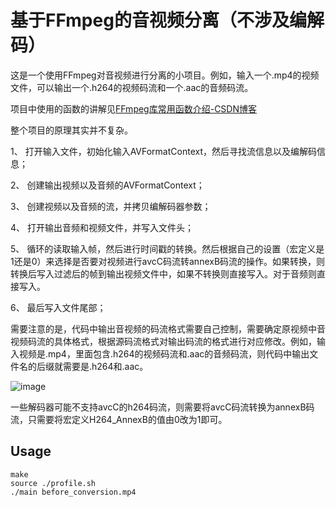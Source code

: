 # 基于FFmpeg的音视频分离（不涉及编解码）

这是一个使用FFmpeg对音视频进行分离的小项目。例如，输入一个.mp4的视频文件，可以输出一个.h264的视频码流和一个.aac的音频码流。

项目中使用的函数的讲解见[FFmpeg库常用函数介绍-CSDN博客](https://blog.csdn.net/m0_51496461/article/details/135315126?spm=1001.2014.3001.5502)

整个项目的原理其实并不复杂。

1、 打开输入文件，初始化输入AVFormatContext，然后寻找流信息以及编解码信息；

2、 创建输出视频以及音频的AVFormatContext；

3、 创建视频以及音频的流，并拷贝编解码器参数；

4、 打开输出音频和视频文件，并写入文件头；

5、 循环的读取输入帧，然后进行时间戳的转换。然后根据自己的设置（宏定义是1还是0）来选择是否要对视频进行avcC码流转annexB码流的操作。如果转换，则转换后写入过滤后的帧到输出视频文件中，如果不转换则直接写入。对于音频则直接写入。

6、 最后写入文件尾部；

需要注意的是，代码中输出音视频的码流格式需要自己控制，需要确定原视频中音视频码流的具体格式，根据源码流格式对输出码流的格式进行对应修改。例如，输入视频是.mp4，里面包含.h264的视频码流和.aac的音频码流，则代码中输出文件名的后缀就需要是.h264和.aac。

![image](https://github.com/zn111111/FFmpeg_Learning_Projects/assets/96569348/4f87de29-ac8b-4555-bc97-5086a5ea12b0)

一些解码器可能不支持avcC的h264码流，则需要将avcC码流转换为annexB码流，只需要将宏定义H264_AnnexB的值由0改为1即可。

## Usage

```shell
make
source ./profile.sh
./main before_conversion.mp4
```

